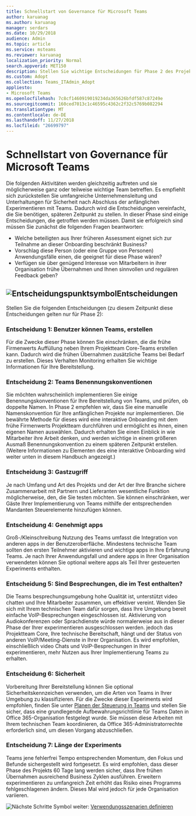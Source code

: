 ```yaml
---
title: Schnellstart von Governance für Microsoft Teams
author: karuanag
ms.author: karuanag
manager: serdars
ms.date: 10/29/2018
audience: Admin
ms.topic: article
ms.service: msteams
ms.reviewer: karuanag
localization_priority: Normal
search.appverid: MET150
description: Stellen Sie wichtige Entscheidungen für Phase 2 des Projektplans Annahme
ms.custom: Adopt
ms.collection: Teams_ITAdmin_Adopt
appliesto:
- Microsoft Teams
ms.openlocfilehash: 7c8cf1460919019234da365626bfdf587c87249e
ms.sourcegitcommit: 160ced7013c1c46595c4362c2f32c5769b082294
ms.translationtype: MT
ms.contentlocale: de-DE
ms.lasthandoff: 11/27/2018
ms.locfileid: "26699797"
---
```

# <a name="governance-quick-start-for-microsoft-teams"></a>Schnellstart von Governance für Microsoft Teams

Die folgenden Aktivitäten werden gleichzeitig auftreten und sie möglicherweise ganz oder teilweise wichtige Team betreffen. Es empfiehlt sich zurückstellen Sie umfangreiche Unternehmensleitung und Unterhaltungen für Sicherheit nach Abschluss der anfänglichen Experimentieren mit Teams. Dadurch wird die Entscheidungen vereinfacht, die Sie benötigen, späteren Zeitpunkt zu stellen. In dieser Phase sind einige Entscheidungen, die getroffen werden müssen. Damit sie erfolgreich sind müssen Sie zunächst die folgenden Fragen beantworten:

- Welche beteiligten aus Ihrer früheren Assessment eignet sich zur Teilnahme an dieser Onboarding beschränkt Business?
- Vorschlag diese Person (oder eine Gruppe von Personen) Anwendungsfälle einen, die geeignet für diese Phase wären?  
- Verfügen sie über genügend Interesse von Mitarbeitern in ihrer Organisation frühe Übernahmen und Ihnen sinnvollen und regulären Feedback geben? 

## <a name="decision-point-iconmediateams-adoption-decision-iconpngdecisions"></a>![Entscheidungspunktsymbol](media/teams-adoption-decision-icon.png)Entscheidungen

Stellen Sie die folgenden Entscheidungen (zu diesem Zeitpunkt diese Entscheidungen gelten nur für Phase 2):

### <a name="decision-1-who-can-create-teams"></a>Entscheidung 1: Benutzer können Teams, erstellen 

Für die Zwecke dieser Phase können Sie einschränken, die die frühe Firmenwerts Auffüllung neben Ihrem Projektteam Core-Teams erstellen kann. Dadurch wird die frühen Übernahmen zusätzliche Teams bei Bedarf zu erstellen. Dieses Verhalten Monitoring erhalten Sie wichtige Informationen für Ihre Bereitstellung.

### <a name="decision-2-teams-naming-conventions"></a>Entscheidung 2: Teams Benennungskonventionen 

Sie möchten wahrscheinlich implementieren Sie einige Benennungskonventionen für Ihre Bereitstellung von Teams, und prüfen, ob doppelte Namen. In Phase 2 empfehlen wir, dass Sie eine manuelle Namenskonvention für Ihre anfänglichen Projekte nur implementieren. Die bewährte Methode für dieses wird eine interaktive Onboarding mit dem frühe Firmenwerts Projektteam durchführen und ermöglicht es ihnen, einen eigenen Namen auswählen. Dadurch erhalten Sie einen Einblick in wie Mitarbeiter ihre Arbeit denken, und werden wichtige in einem größeren Ausmaß Benennungskonvention zu einem späteren Zeitpunkt erstellen. (Weitere Informationen zu Elementen des eine interaktive Onboarding wird weiter unten in diesem Handbuch angezeigt.)

### <a name="decision-3-guest-access"></a>Entscheidung 3: Gastzugriff

Je nach Umfang und Art des Projekts und der Art der Ihre Branche sichere Zusammenarbeit mit Partnern und Lieferanten wesentliche Funktion möglicherweise, den, die Sie testen möchten. Sie können einschränken, wer Gäste Ihrer Implementierung von Teams mithilfe der entsprechenden Mandanten Steuerelemente hinzufügen können. 

### <a name="decision-4-approved-apps"></a>Entscheidung 4: Genehmigt apps

Groß-/Kleinschreibung Nutzung des Teams umfasst die Integration von anderen apps in der Benutzeroberfläche. Mindestens technische Team sollten den ersten Teilnehmer aktivieren und wichtige apps in Ihre Erfahrung Teams. Je nach Ihrer Anwendungsfall und andere apps in Ihrer Organisation verwendeten können Sie optional weitere apps als Teil Ihrer gesteuerten Experiments enthalten. 

### <a name="decision-5-are-meetings-included-in-your-test"></a>Entscheidung 5: Sind Besprechungen, die im Test enthalten? 

Die Teams besprechungsumgebung hohe Qualität ist, unterstützt video chatten und Ihre Mitarbeiter zusammen, um effektiver vereint. Wenden Sie sich mit Ihrem technischen Team dafür sorgen, dass Ihre Umgebung bereit einfache VoIP-Besprechungen eingeschlossen ist. Aktivierung von Audiokonferenzen oder Sprachdienste würde normalerweise aus in dieser Phase der Ihrer experimentieren ausgeschlossen werden. jedoch das Projektteam Core, Ihre technische Bereitschaft, hängt und der Status von anderen VoIP/Meeting-Dienste in Ihrer Organisation. Es wird empfohlen, einschließlich video Chats und VoIP-Besprechungen in Ihrer experimentieren, mehr Nutzen aus Ihrer Implementierung Teams zu erhalten. 

### <a name="decision-6--data-security"></a>Entscheidung 6: Sicherheit

Vorbereitung Ihrer Bereitstellung können Sie optional Sicherheitskennzeichen verwenden, um die Arten von Teams in Ihrer Umgebung zu klassifizieren. Für die Zwecke dieser Experiments wird empfohlen, finden Sie unter [Planen der Steuerung in Teams](plan-teams-governance.md) und stellen Sie sicher, dass eine grundlegende Aufbewahrungsrichtlinie für Teams Daten in Office 365-Organisation festgelegt wurde. Sie müssen diese Arbeiten mit Ihrem technischen Team koordinieren, da Office 365-Administratorrechte erforderlich sind, um diesen Vorgang abzuschließen.

### <a name="decision-7-length-of-your-experiment"></a>Entscheidung 7: Länge der Experiments

Teams jene fehlerfrei Tempo entsprechenden Momentum, den Fokus und Befunde sichergestellt wird fortgesetzt. Es wird empfohlen, dass dieser Phase des Projekts 60 Tage lang werden sicher, dass Ihre frühen Übernahmen ausreichend Business Zyklen ausführen. Erweitern experimentieren zu umfangreich Zeit erhöht das Risiko eines Programms fehlgeschlagenen ändern. Dieses Mal wird jedoch für jede Organisation variieren.  

![Nächste Schritte Symbol](media/teams-adoption-next-icon.png) weiter: [Verwendungsszenarien definieren](teams-adoption-define-usage-scenarios.md)
